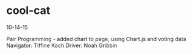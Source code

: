 # cool-cat

10-14-15


Pair Programming - added chart to page, using Chart.js and voting data
Navigator: Tiffine Koch
Driver: Noah Gribbin